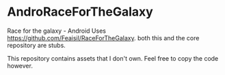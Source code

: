 # AndroRaceForTheGalaxy
Race for the galaxy - Android
Uses https://github.com/Feaisil/RaceForTheGalaxy. 
both this and the core repository are stubs.

This repository contains assets that I don't own. Feel free to copy the code however.

